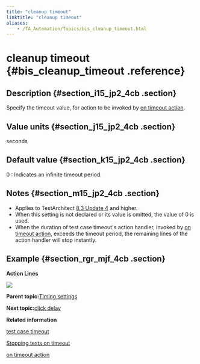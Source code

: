 ```yaml
--- 
title: "cleanup timeout"
linktitle: "cleanup timeout"
aliases: 
    - /TA_Automation/Topics/bis_cleanup_timeout.html
---
```

# cleanup timeout {#bis_cleanup_timeout .reference}

## Description {#section_i15_jp2_4cb .section}

Specify the timeout value, for action to be invoked by [on timeout action](bia_on_timeout_action.html).

## Value units {#section_j15_jp2_4cb .section}

seconds

## Default value {#section_k15_jp2_4cb .section}

0
:   Indicates an infinite timeout period.

## Notes {#section_m15_jp2_4cb .section}

-   Applies to TestArchitect [8.3 Update 4](../../TA_ReleaseNotes/DITA_source/Whats_New_Windows_8.3_update_4.html) and higher.
-   When this setting is not declared or its value is omitted, the value of 0 is used.
-   When the duration of test case timeout's action handler, invoked by [on timeout action](bia_on_timeout_action.html), exceeds the timeout period, the remaining lines of the action handler will stop instantly.

## Example {#section_rgr_mjf_4cb .section}

**Action Lines**

![](../Images/bis_cleanup_timeout_pgm.png)

**Parent topic:**[Timing settings](../../TA_Automation/Topics/bis_timing.html)

**Next topic:**[click delay](../../TA_Automation/Topics/bis_click_delay.html)

**Related information**  


[test case timeout](../../TA_Automation/Topics/bis_test_case_timeout.html)

[Stopping tests on timeout](../../TA_Automation/Topics/aut_stop_tests_after_timeout.html)

[on timeout action](../../TA_Automation/Topics/bia_on_timeout_action.html)

